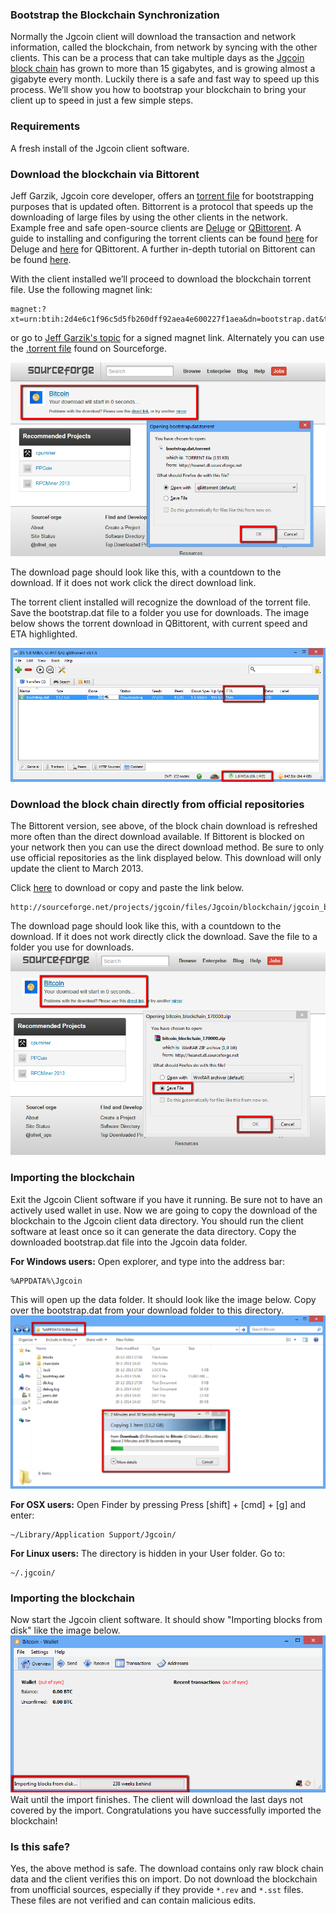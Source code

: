 ### Bootstrap the Blockchain Synchronization

Normally the Jgcoin client will download the transaction and network information, called the blockchain, from network by syncing with the other clients. This can be a process that can take multiple days as the [Jgcoin block chain](https://blockchain.info/charts/blocks-size) has grown to more than 15 gigabytes, and is growing almost a gigabyte every month. Luckily there is a safe and fast way to speed up this process. We’ll show you how to bootstrap your blockchain to bring your client up to speed in just a few simple steps.

### Requirements

A fresh install of the Jgcoin client software.

### Download the blockchain via Bittorent

Jeff Garzik, Jgcoin core developer, offers an [torrent file](https://jgcointalk.org/index.php?topic=145386.0) for bootstrapping purposes that is updated often. Bittorrent is a protocol that speeds up the downloading of large files by using the other clients in the network. Example free and safe open-source clients are [Deluge](http://deluge-torrent.org/) or [QBittorent](http://www.qbittorrent.org/). A guide to installing and configuring the torrent clients can be found [here](http://dev.deluge-torrent.org/wiki/UserGuide) for Deluge and [here](http://qbforums.shiki.hu/) for QBittorent. A further in-depth tutorial on Bittorent can be found [here](http://www.howtogeek.com/howto/31846/bittorrent-for-beginners-how-get-started-downloading-torrents/).

With the client installed we’ll proceed to download the blockchain torrent file. Use the following magnet link:

	magnet:?xt=urn:btih:2d4e6c1f96c5d5fb260dff92aea4e600227f1aea&dn=bootstrap.dat&tr=udp://tracker.openbittorrent.com:80&tr=udp://tracker.publicbt.com:80&tr=udp://tracker.ccc.de:80&tr=udp://tracker.istole.it:80
	
 or go to [Jeff Garzik's topic](https://jgcointalk.org/index.php?topic=145386.0) for a signed magnet link. Alternately you can use the [.torrent file](http://sourceforge.net/projects/jgcoin/files/Jgcoin/blockchain/bootstrap.dat.torrent/download) found on Sourceforge.
     
![Fig1](img/bootstrap1.png)

The download page should look like this, with a countdown to the download. If it does not work click the direct download link.

The torrent client installed will recognize the download of the torrent file. Save the bootstrap.dat file to a folder you use for downloads. The image below shows the torrent download in QBittorent, with current speed and ETA highlighted.

![Fig2](img/bootstrap2.png)

### Download the block chain directly from official repositories
The Bittorent version, see above, of the block chain download is refreshed more often than the direct download available. If Bittorent is blocked on your network then you can use the direct download method. Be sure to only use official repositories as the link displayed below. This download will only update the client to March 2013.

Click [here](http://sourceforge.net/projects/jgcoin/files/Jgcoin/blockchain/jgcoin_blockchain_170000.zip/download) to download or copy and paste the link below.

	http://sourceforge.net/projects/jgcoin/files/Jgcoin/blockchain/jgcoin_blockchain_170000.zip/download
    
The download page should look like this, with a countdown to the download. If it does not work directly click the download. Save the file to a folder you use for downloads.
![Fig3](img/bootstrap3.png)

### Importing the blockchain
Exit the Jgcoin Client software if you have it running. Be sure not to have an actively used wallet in use. Now we are going to copy the download of the blockchain to the Jgcoin client data directory. You should run the client software at least once so it can generate the data directory. Copy the downloaded bootstrap.dat file into the Jgcoin data folder.

**For Windows users:**
Open explorer, and type into the address bar:

	%APPDATA%\Jgcoin
    
This will open up the data folder. It should look like the image below. Copy over the bootstrap.dat from your download folder to this directory.
![Fig4](img/bootstrap4.png)

**For OSX users:**
Open Finder by pressing Press [shift] + [cmd] + [g] and enter:

	~/Library/Application Support/Jgcoin/
    
**For Linux users:**
The directory is hidden in your User folder. Go to:

	~/.jgcoin/
    
### Importing the blockchain
Now start the Jgcoin client software. It should show "Importing blocks from disk" like the image below. 
![Fig5](img/bootstrap5.png)
Wait until the import finishes. The client will download the last days not covered by the import. Congratulations you have successfully imported the blockchain!

### Is this safe?

Yes, the above method is safe. The download contains only raw block chain data and the client verifies this on import. Do not download the blockchain from unofficial sources, especially if they provide `*.rev` and `*.sst` files. These files are not verified and can contain malicious edits.
